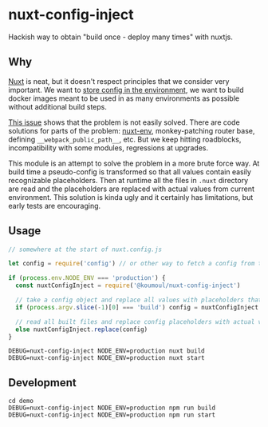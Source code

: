# nuxt-config-inject

Hackish way to obtain "build once - deploy many times" with nuxtjs.

## Why

[Nuxt](https://fr.nuxtjs.org/) is neat, but it doesn't respect principles that we consider very important. We want to [store config in the environment](https://12factor.net/config), we want to build docker images meant to be used in as many environments as possible without additional build steps.

[This issue](https://github.com/nuxt/nuxt.js/issues/5100) shows that the problem is not easily solved. There are code solutions for parts of the problem: [nuxt-env](https://github.com/samtgarson/nuxt-env), monkey-patching router base, defining `__webpack_public_path__`, etc. But we keep hitting roadblocks, incompatibility with some modules, regressions at upgrades.

This module is an attempt to solve the problem in a more brute force way. At build time a pseudo-config is transformed so that all values contain easily recognizable placeholders. Then at runtime all the files in `.nuxt` directory are read and the placeholders are replaced with actual values from current environment. This solution is kinda ugly and it certainly has limitations, but early tests are encouraging.

## Usage

```js
// somewhere at the start of nuxt.config.js

let config = require('config') // or other way to fetch a config from the environment

if (process.env.NODE_ENV === 'production') {
  const nuxtConfigInject = require('@koumoul/nuxt-config-inject')

  // take a config object and replace all values with placeholders that will be easy to find in built files afterwards
  if (process.argv.slice(-1)[0] === 'build') config = nuxtConfigInject.prepare(config)

  // read all built files and replace config placeholders with actual values
  else nuxtConfigInject.replace(config)
}
```

```shell
DEBUG=nuxt-config-inject NODE_ENV=production nuxt build
DEBUG=nuxt-config-inject NODE_ENV=production nuxt start
```

## Development

```
cd demo
DEBUG=nuxt-config-inject NODE_ENV=production npm run build
DEBUG=nuxt-config-inject NODE_ENV=production npm run start
```
